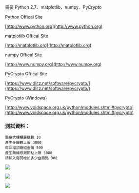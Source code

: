 需要 Python 2.7、matplotlib、numpy、PyCrypto

Python Offical Site

[http://www.python.org](http://www.python.org)
    
matplotlib Offical Site

[http://matplotlib.org](http://matplotlib.org)

numpy Offical Site

[http://www.numpy.org](http://www.numpy.org)

PyCrypto Offical Site

[https://www.dlitz.net/software/pycrypto/](https://www.dlitz.net/software/pycrypto/)

PyCrypto (Windows)

[http://www.voidspace.org.uk/python/modules.shtml#pycrypto](http://www.voidspace.org.uk/python/modules.shtml#pycrypto)


### 測試資料：
	醫療大樓樓層總數 10
	產生金鑰數上限 3000
	每回增加幾組金鑰 500
	產生無線感測節點上限 3000
	請輸入每回增加多少台節點 300


![](http://i.imgur.com/EzxtQoC.png)

![](http://i.imgur.com/dhttncX.png)

![](http://i.imgur.com/1Uublrk.png)
